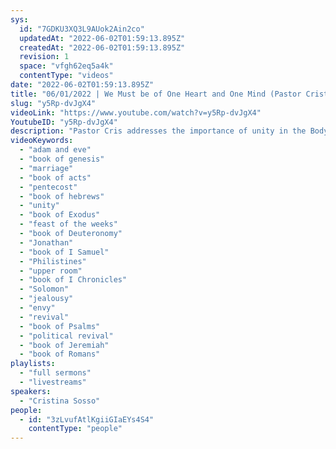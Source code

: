 ```yaml
---
sys:
  id: "7GDKU3XQ3L9AUok2Ain2co"
  updatedAt: "2022-06-02T01:59:13.895Z"
  createdAt: "2022-06-02T01:59:13.895Z"
  revision: 1
  space: "vfgh62eq5a4k"
  contentType: "videos"
date: "2022-06-02T01:59:13.895Z"
title: "06/01/2022 | We Must be of One Heart and One Mind (Pastor Cristina Sosso)"
slug: "y5Rp-dvJgX4"
videoLink: "https://www.youtube.com/watch?v=y5Rp-dvJgX4"
YoutubeID: "y5Rp-dvJgX4"
description: "Pastor Cris addresses the importance of unity in the Body of Christ. The 120 that were in the Upper Room were of one heart and one mind. They didn't have any other agendas, and in that the Holy Spirit shook the room and moved mightily. Additionally, every time the people of God were united in the heart and mind, they were prosperous, and the enemies of the Lord couldn't stand against them. We need this as we prepare to step into the move that God is bringing to this nation. We become united - first with Jesus, then with each other. This sermon was delivered by Pastor Cristina Sosso at Freedom Fellowship Church International on June 01, 2022.\n"
videoKeywords:
  - "adam and eve"
  - "book of genesis"
  - "marriage"
  - "book of acts"
  - "pentecost"
  - "book of hebrews"
  - "unity"
  - "book of Exodus"
  - "feast of the weeks"
  - "book of Deuteronomy"
  - "Jonathan"
  - "book of I Samuel"
  - "Philistines"
  - "upper room"
  - "book of I Chronicles"
  - "Solomon"
  - "jealousy"
  - "envy"
  - "revival"
  - "book of Psalms"
  - "political revival"
  - "book of Jeremiah"
  - "book of Romans"
playlists:
  - "full sermons"
  - "livestreams"
speakers:
  - "Cristina Sosso"
people:
  - id: "3zLvufAtlKgiiGIaEYs4S4"
    contentType: "people"
---
```

